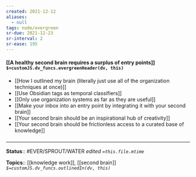```yaml
---
created: 2021-12-12 
aliases:
  - null
tags: node/evergreen
sr-due: 2021-12-23
sr-interval: 2
sr-ease: 195
---
```


#### [[A healthy second brain requires a surplus of entry points]] `$=customJS.dv_funcs.evergreenHeader(dv, this)`

- [[How I outlined my brain (literally just use all of the organization techniques at once)]]
- [[Use Obsidian tags as temporal classifiers]]
- [[Only use organization systems as far as they are useful]]
- [[Make your inbox into an entry point by integrating it with your second brain]]
- [[Your second brain should be an inspirational hub of creativity]]
- [[Your second brain should be frictionless access to a curated base of knowledge]]
 

### <hr class="footnote"/>

**Status**:: #EVER/SPROUT/WATER 
*edited `=this.file.mtime`*

**Topics**::  [[knowledge work]], [[second brain]]
*`$=customJS.dv_funcs.outlinedIn(dv, this)`*
